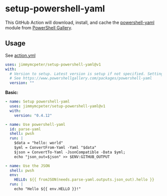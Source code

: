# setup-powershell-yaml

This GitHub Action will download, install, and cache the [powershell-yaml](https://github.com/cloudbase/powershell-yaml) module from [PowerShell Gallery](https://www.powershellgallery.com/packages/powershell-yaml).

## Usage

See [action.yml](action.yml)

```yaml
uses: jimmymcpeter/setup-powershell-yaml@v1
with:
  # Version to setup. Latest version is setup if not specified. Setting a version will be fastest.
  # See https://www.powershellgallery.com/packages/powershell-yaml
  version: ""
```

**Basic:**

```yaml
- name: Setup powershell-yaml
  uses: jimmymcpeter/setup-powershell-yaml@v1
  with:
    version: "0.4.12"

- name: Use powershell-yaml
  id: parse-yaml
  shell: pwsh
  run: |
    $data = "hello: world"
    $yml = ConvertFrom-Yaml -Yaml "$data"
    $json = ConvertTo-Yaml -JsonCompatible -Data $yml;
    echo "json_out=$json" >> $ENV:GITHUB_OUTPUT

- name: Use the JSON
  shell: pwsh
  env:
    HELLO: ${{ fromJSON(needs.parse-yaml.outputs.json_out).hello }}
  run: |
    echo "Hello ${{ env.HELLO }}!"
```
